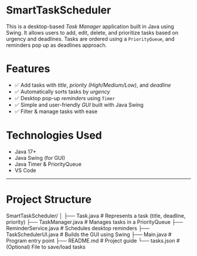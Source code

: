 # SmartTaskScheduler

This is a desktop-based *Task Manager* application built in Java using Swing. It allows users to add, edit, delete, and prioritize tasks based on urgency and deadlines. Tasks are ordered using a `PriorityQueue`, and reminders pop up as deadlines approach.


# Features

- ✅ Add tasks with *title*, *priority (High/Medium/Low)*, and *deadline*
- ✅ Automatically sorts tasks by *urgency*
- ✅ Desktop pop-up *reminders* using `Timer`
- ✅ Simple and user-friendly *GUI* built with Java Swing
- ✅ Filter & manage tasks with ease

# Technologies Used

- Java 17+
- Java Swing (for GUI)
- Java Timer & PriorityQueue
- VS Code 

---

# Project Structure

SmartTaskScheduler/
│
├── Task.java # Represents a task (title, deadline, priority)
├── TaskManager.java # Manages tasks in a PriorityQueue
├── ReminderService.java # Schedules desktop reminders
├── TaskSchedulerUI.java # Builds the GUI using Swing
├── Main.java # Program entry point
├── README.md # Project guide
└── tasks.json # (Optional) File to save/load tasks
